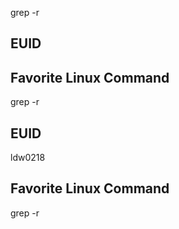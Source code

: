grep -r
## EUID

## Favorite Linux Command
grep -r
## EUID
ldw0218
## Favorite Linux Command
grep -r
